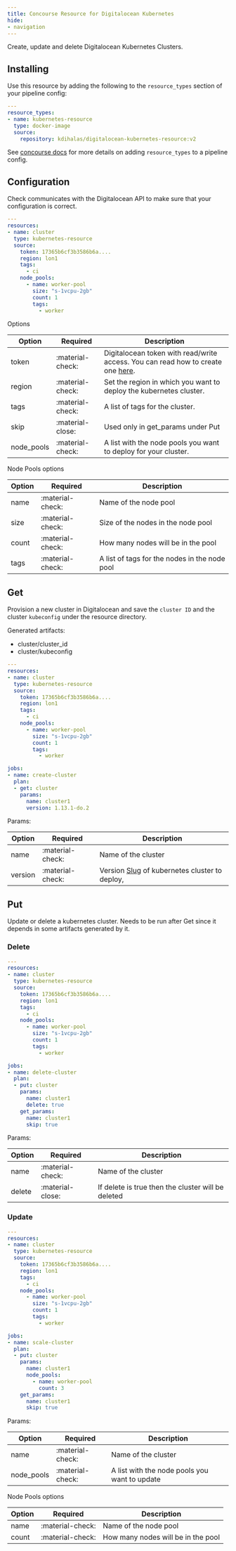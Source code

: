 ```yaml
---
title: Concourse Resource for Digitalocean Kubernetes
hide:
- navigation
---
```


Create, update and delete Digitalocean Kubernetes Clusters.

## Installing

Use this resource by adding the following to
the `resource_types` section of your pipeline config:

```yaml linenums="1"
---
resource_types:
- name: kubernetes-resource
  type: docker-image
  source:
    repository: kdihalas/digitalocean-kubernetes-resource:v2
```

See [concourse docs](https://concourse-ci.org/resource-types.html) for more details
on adding `resource_types` to a pipeline config.

## Configuration

Check communicates with the Digitalocean API to make sure that your configuration
is correct.

```yaml linenums="1"
---
resources:
- name: cluster
  type: kubernetes-resource
  source:
    token: 17365b6cf3b3586b6a....
    region: lon1
    tags:
      - ci
    node_pools:
      - name: worker-pool
        size: "s-1vcpu-2gb"
        count: 1
        tags:
          - worker
```

Options

| Option | Required | Description |
|--------|----------|-------------|
|token|:material-check:|Digitalocean token with read/write access. You can read how to create one [here](https://www.digitalocean.com/docs/api/create-personal-access-token/).|
|region|:material-check:|Set the region in which you want to deploy the kubernetes cluster.|
|tags|:material-check:|A list of tags for the cluster.|
|skip|:material-close:|Used only in get_params under Put|
|node_pools|:material-check:|A list with the node pools you want to deploy for your cluster.|

Node Pools options

| Option | Required | Description |
|--------|----------|-------------|
|name|:material-check:|Name of the node pool|
|size|:material-check:|Size of the nodes in the node pool|
|count|:material-check:|How many nodes will be in the pool|
|tags|:material-check:|A list of tags for the nodes in the node pool|


## Get

Provision a new cluster in Digitalocean and save the `cluster ID` and the cluster `kubeconfig` under the resource directory.

Generated artifacts:

- cluster/cluster_id
- cluster/kubeconfig

```yaml linenums="1"
---
resources:
- name: cluster
  type: kubernetes-resource
  source:
    token: 17365b6cf3b3586b6a....
    region: lon1
    tags:
      - ci
    node_pools:
      - name: worker-pool
        size: "s-1vcpu-2gb"
        count: 1
        tags:
          - worker

jobs:
- name: create-cluster
  plan:
  - get: cluster
    params:
      name: cluster1
      version: 1.13.1-do.2
```

Params:

| Option | Required | Description |
|--------|----------|-------------|
|name|:material-check:|Name of the cluster|
|version|:material-check:|Version [Slug](https://slugs.do-api.dev/) of kubernetes cluster to deploy, |


## Put

Update or delete a kubernetes cluster. Needs to be run after Get since it depends in some artifacts generated by it.

### Delete
```yaml linenums="1"
---
resources:
- name: cluster
  type: kubernetes-resource
  source:
    token: 17365b6cf3b3586b6a....
    region: lon1
    tags:
      - ci
    node_pools:
      - name: worker-pool
        size: "s-1vcpu-2gb"
        count: 1
        tags:
          - worker

jobs:
- name: delete-cluster
  plan:
  - put: cluster
    params:
      name: cluster1
      delete: true
    get_params:
      name: cluster1
      skip: true
```

Params:

| Option | Required | Description |
|--------|----------|-------------|
|name|:material-check:|Name of the cluster|
|delete|:material-close:|If delete is true then the cluster will be deleted|


### Update
```yaml linenums="1"
---
resources:
- name: cluster
  type: kubernetes-resource
  source:
    token: 17365b6cf3b3586b6a....
    region: lon1
    tags:
      - ci
    node_pools:
      - name: worker-pool
        size: "s-1vcpu-2gb"
        count: 1
        tags:
          - worker

jobs:
- name: scale-cluster
  plan:
  - put: cluster
    params:
      name: cluster1
      node_pools:
        - name: worker-pool
          count: 3
    get_params:
      name: cluster1
      skip: true
```

Params:

| Option | Required | Description |
|--------|----------|-------------|
|name|:material-check:|Name of the cluster|
|node_pools|:material-check:|A list with the node pools you want to update|

Node Pools options

| Option | Required | Description |
|--------|----------|-------------|
|name|:material-check:|Name of the node pool|
|count|:material-check:|How many nodes will be in the pool|

